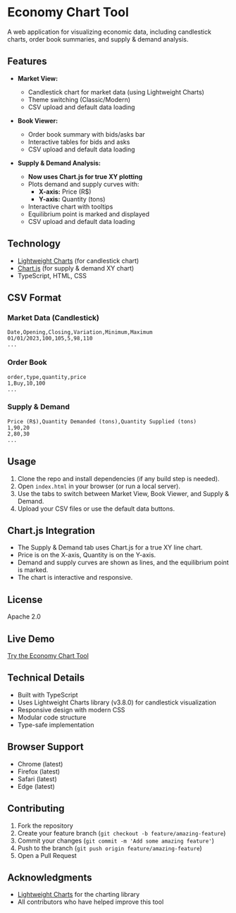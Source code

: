 # Economy Chart Tool

A web application for visualizing economic data, including candlestick charts, order book summaries, and supply & demand analysis.

## Features

- **Market View:**
  - Candlestick chart for market data (using Lightweight Charts)
  - Theme switching (Classic/Modern)
  - CSV upload and default data loading

- **Book Viewer:**
  - Order book summary with bids/asks bar
  - Interactive tables for bids and asks
  - CSV upload and default data loading

- **Supply & Demand Analysis:**
  - **Now uses Chart.js for true XY plotting**
  - Plots demand and supply curves with:
    - **X-axis:** Price (R$)
    - **Y-axis:** Quantity (tons)
  - Interactive chart with tooltips
  - Equilibrium point is marked and displayed
  - CSV upload and default data loading

## Technology

- [Lightweight Charts](https://tradingview.github.io/lightweight-charts/) (for candlestick chart)
- [Chart.js](https://www.chartjs.org/) (for supply & demand XY chart)
- TypeScript, HTML, CSS

## CSV Format

### Market Data (Candlestick)
```
Date,Opening,Closing,Variation,Minimum,Maximum
01/01/2023,100,105,5,98,110
...
```

### Order Book
```
order,type,quantity,price
1,Buy,10,100
...
```

### Supply & Demand
```
Price (R$),Quantity Demanded (tons),Quantity Supplied (tons)
1,90,20
2,80,30
...
```

## Usage

1. Clone the repo and install dependencies (if any build step is needed).
2. Open `index.html` in your browser (or run a local server).
3. Use the tabs to switch between Market View, Book Viewer, and Supply & Demand.
4. Upload your CSV files or use the default data buttons.

## Chart.js Integration

- The Supply & Demand tab uses Chart.js for a true XY line chart.
- Price is on the X-axis, Quantity is on the Y-axis.
- Demand and supply curves are shown as lines, and the equilibrium point is marked.
- The chart is interactive and responsive.

## License

Apache 2.0

## Live Demo

[Try the Economy Chart Tool](https://your-demo-link-here)

## Technical Details

- Built with TypeScript
- Uses Lightweight Charts library (v3.8.0) for candlestick visualization
- Responsive design with modern CSS
- Modular code structure
- Type-safe implementation

## Browser Support

- Chrome (latest)
- Firefox (latest)
- Safari (latest)
- Edge (latest)

## Contributing

1. Fork the repository
2. Create your feature branch (`git checkout -b feature/amazing-feature`)
3. Commit your changes (`git commit -m 'Add some amazing feature'`)
4. Push to the branch (`git push origin feature/amazing-feature`)
5. Open a Pull Request

## Acknowledgments

- [Lightweight Charts](https://github.com/tradingview/lightweight-charts) for the charting library
- All contributors who have helped improve this tool